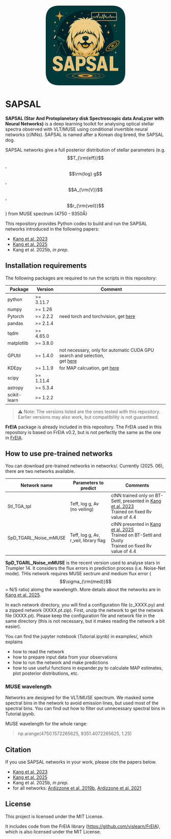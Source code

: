 <p align="center">
  <img src="SAPSAL_logo_1.png" alt="SAPSAL Logo" width="250"/>
</p>

# SAPSAL

**SAPSAL (Star And Protoplanetary disk Spectroscopic data AnaLyzer with Neural Networks)** is a deep learning toolkit for analysing optical stellar spectra observed with VLT/MUSE using conditional invertible neural networks (cINNs). SAPSAL is named after a Korean dog breed, the SAPSAL dog.

SAPSAL networks give a full posterior distribution of stellar parameters (e.g. $$T_{\rm{eff}}$$, $$\rm{log} g$$,  $$A_{\rm{V}}$$,  $$r_{\rm{veil}}$$) from MUSE spectrum (4750 - 9350Å)

This repository provides Python codes to build and run the SAPSAL networks introduced in the following papers:
- [Kang et al. 2023](https://www.aanda.org/articles/aa/full_html/2023/06/aa46345-23/aa46345-23.html)
- [Kang et al. 2025](https://www.aanda.org/articles/aa/full_html/2025/05/aa50394-24/aa50394-24.html)
- Kang et al. 2025b, _in prep._


## Installation requirements
The following packages are required to run the scripts in this repository:

| Package | Version | Comment |
|---------|---------|---------|
| python  | >= 3.11.7   |  
| numpy   |  >= 1.26  | 
| Pytorch | >= 2.2.2  | need torch and torchvision, get [here](https://pytorch.org/) |
| pandas   | >= 2.1.4 |
| tqdm | >= 4.65.0 |
| matplotlib | >= 3.8.0 |
| GPUtil | >= 1.4.0 | not necessary, only for automatic CUDA GPU search and selection, <br> get [here](https://github.com/anderskm/gputil) |
| KDEpy | >= 1.1.9 | for MAP calcuation, get [here](https://kdepy.readthedocs.io/en/latest/index.html) |
| scipy | >= 1.11.4 |
| astropy | >= 5.3.4 |
| scikit-learn | >= 1.2.2 |
> ⚠️ Note: The versions listed are the ones tested with this repository.  
> Earlier versions may also work, but compatibility is not guaranteed.

**FrEIA** package is already included in this repository. The FrEIA used in this repository is based on FrEIA v0.2, but is not perfectly the same as the one in [FrEIA](https://github.com/vislearn/FrEIA).





## How to use pre-trained networks

You can download pre-trained networks in networks/. Currently (2025. 06), there are two networks available.

| Network name | Parameters to predict | Comments |
|---------|---------|---------|
| Stl_TGA_tpl | Teff, log g, Av (no veiling)  |  cINN trained only on BT-Settl, presented in [Kang et al. 2023](https://www.aanda.org/articles/aa/full_html/2023/06/aa46345-23/aa46345-23.html) <br>Trained on fixed Rv value of 4.4 |
| SpD_TGARL_Noise_mMUSE  |  Teff, log g, Av, r_veil, library flag  | cINN presented in [Kang et al. 2025](https://www.aanda.org/articles/aa/full_html/2025/05/aa50394-24/aa50394-24.html) <br>Trained on BT-Settl and Dusty<br>Trained on fixed Rv value of 4.4|

**SpD_TGARL_Noise_mMUSE** is the recent version used to analyse stars in Trumpler 14. It considers the flux errors in prediction process (i.e. Noise-Net mode). THis network requires MUSE sectrum and medium flux error ($$\sigma_{\rm{med}}$$ = N/S ratio) alomg the wavelength. More details about the networks are in [Kang et al. 2025](https://www.aanda.org/articles/aa/full_html/2025/05/aa50394-24/aa50394-24.html).

In each network directory, you will find a configuration file (c_XXXX.py) and a zipped network (XXXX.pt.zip). First, unzip the network to get the network file (XXXX.pt). Please keep the configuration file and network file in the same directory (this is not necessary, but it makes reading the network a bit easier).

You can find the jupyter notebook (Tutorial.ipynb) in examples/, which explains
- how to read the network
- how to prepare input data from your observations
- how to run the network and make predictions
- how to use useful functions in expander.py to calculate MAP estimates, plot posterior distributions, etc.

### MUSE wavelength
Networks are designed for the VLT/MUSE spectrum. We masked some spectral bins in the network to avoid emission lines, but used most of the spectral bins. You can find out how to filter out unnecessary spectral bins in Tutorial.ipynb.

MUSE wavelength for the whole range:
> np.arange(4750.1572265625, 9351.4072265625, 1.25)


  


<!--
## 필요한 내용
- 몇가지 훈련된 네트워크 세트 (pt파일, config)
- 훈련된 네트워크 사용방법 알려주는 주피터 노트북: 패키지 경로설정, 클래스 활용 기본, 포스테리어 얻기, MAP-unc 등 계산, 그림그리는 툴
- 임시로 MUSE 스펙트럼 파일 하나 예시. (example directory가 필요)
-->

## Citation
If you use SAPSAL networks in your work, please cite the papers below.
- [Kang et al. 2023](https://www.aanda.org/articles/aa/full_html/2023/06/aa46345-23/aa46345-23.html)
- [Kang et al. 2025](https://www.aanda.org/articles/aa/full_html/2025/05/aa50394-24/aa50394-24.html)
- Kang et al. 2025b, _in prep._
- for all networks: [Ardizzone et al. 2019b](https://arxiv.org/abs/1907.02392), [Ardizzone et al. 2021](https://arxiv.org/abs/2105.02104)


## License

This project is licensed under the MIT License.

It includes code from the FrEIA library (https://github.com/vislearn/FrEIA),  
which is also licensed under the MIT License.


<!--
## Features

- Conditional Invertible Neural Network (cINN) implementation based on [FrEIA](https://github.com/vislearn/FrEIA)
- Domain adaptation through adversarial training
- Modular model definitions (`models/`)
- Tools for data pre-processing, training, and evaluation

## Folder Structure



-->

